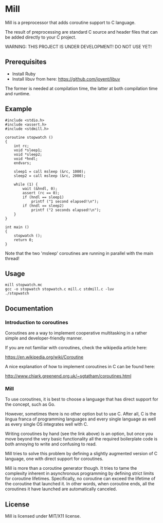 Mill
====

Mill is a preprocessor that adds coroutine support to C language.

The result of preprocessing are standard C source and header files that can be
added directly to your C project.

WARNING: THIS PROJECT IS UNDER DEVELOPMENT! DO NOT USE YET!

## Prerequisites

* Install Ruby
* Install libuv from here: https://github.com/joyent/libuv

The former is needed at compilation time, the latter at both compilation time
and runtime.

## Example

```
#include <stdio.h>
#include <assert.h>
#include <stdmill.h>

coroutine stopwatch ()
{
    int rc;
    void *sleep1;
    void *sleep2;
    void *hndl;
    endvars;

    sleep1 = call msleep (&rc, 1000);
    sleep2 = call msleep (&rc, 2000);

    while (1) {
        wait (&hndl, 0);
        assert (rc == 0);
        if (hndl == sleep1)
            printf ("1 second elapsed!\n");
        if (hndl == sleep2)
            printf ("2 seconds elapsed!\n");
    }
}

int main ()
{
    stopwatch ();
    return 0;
}
```

Note that the two 'msleep' coroutines are running in parallel with the main
thread!

## Usage

```
mill stopwatch.mc
gcc -o stopwatch stopwatch.c mill.c stdmill.c -luv
./stopwatch
```

## Documentation

### Introduction to coroutines

Coroutines are a way to implement cooperative multitasking in a rather simple
and developer-friendly manner.

If you are not familiar with coroutines, check the wikipedia article here:

https://en.wikipedia.org/wiki/Coroutine

A nice explanation of how to implement coroutines in C can be found here:

http://www.chiark.greenend.org.uk/~sgtatham/coroutines.html

### Mill

To use coroutines, it is best to choose a language that has direct support for
the concept, such as Go.

However, sometimes there is no other option but to use C. After all, C is
the lingua franca of programming languages and every single language as well
as every single OS integrates well with C.

Writing coroutines by hand (see the link above) is an option, but once you move
beyond the very basic functionality all the required boilerplate code is both
annoying to write and confusing to read.

Mill tries to solve this problem by defining a slightly augmented version of
C language, one with direct support for coroutines.

Mill is more than a coroutine generator though. It tries to tame the
complexity inherent in asynchronous programming by defining strict limits
for coroutine lifetimes. Specifically, no coroutine can exceed the lifetime of
the coroutine that launched it. In other words, when coroutine ends, all the
coroutines it have launched are automatically canceled.

## License

Mill is licensed under MIT/X11 license.
